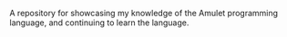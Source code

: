A repository for showcasing my knowledge of the Amulet programming language, and continuing to learn the language.
